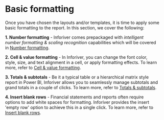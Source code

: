 # Basic formatting

Once you have chosen the layouts and/or templates, it is time to apply some basic formatting to the report. In this section, we cover the following:

**1. Number formatting** - Inforiver comes prepackaged with _intelligent number formatting & scaling recognition_ capabilities which will be covered in [Number formatting](basic-formatting/number-formatting.md).

**2. Cell & value formatting** - In Inforiver, you can change the font color, style, size, and text alignment in a cell, or apply formatting effects. To learn more, refer to [Cell & value formatting](basic-formatting/cell-and-value-formatting.md).&#x20;

**3. Totals & subtotals** - Be it a typical table or a hierarchical matrix style report in Power BI, Inforiver allows you to seamlessly manage subtotals and grand totals in a couple of clicks. To learn more, refer to [Totals & subtotals](basic-formatting/totals-and-subtotals.md).

**4. Insert blank rows** - Financial statements and reports often require options to add white spaces for formatting. Inforiver provides the insert 'empty row' option to achieve this in a single click. To learn more, refer to [Insert blank rows](basic-formatting/insert-blank-rows.md).
